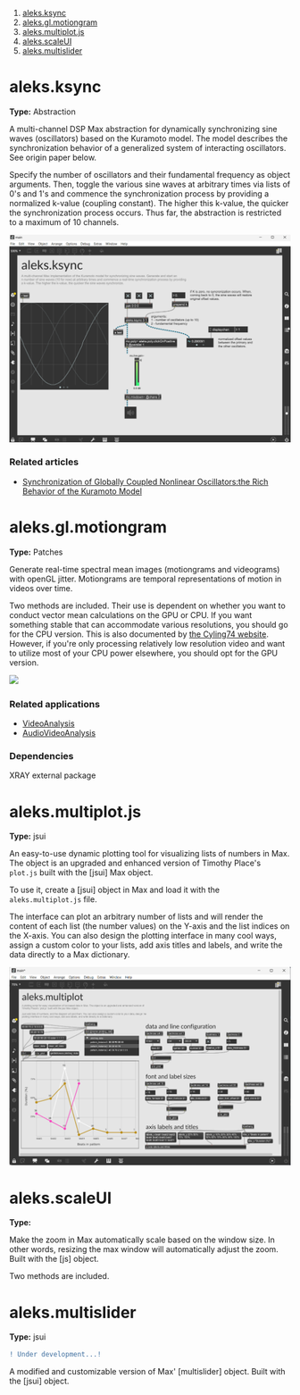 1. [aleks.ksync](#aleksksync)
2. [aleks.gl.motiongram](#aleksglmotiongram)
3. [aleks.multiplot.js](#aleksmultiplotjs)
4. [aleks.scaleUI](#aleksscaleUI)
5. [aleks.multislider](#aleksmultislider)


# aleks.ksync

**Type:** Abstraction

A multi-channel DSP Max abstraction for dynamically synchronizing sine waves (oscillators) based on the Kuramoto model. The model describes the synchronization behavior of a generalized system of interacting oscillators. See origin paper below.

Specify the number of oscillators and their fundamental frequency as object arguments. Then, toggle the various sine waves at arbitrary times via lists of 0's and 1's and commence the synchronization process by providing a normalized k-value (coupling constant). The higher this k-value, the quicker the synchronization process occurs. Thus far, the abstraction is restricted to a maximum of 10 channels.

<p align="left">
 <img src="img/ksync.png" width=600>
</p>

### Related articles

- [Synchronization of Globally Coupled Nonlinear Oscillators:the Rich Behavior of the Kuramoto Model](http://go.owu.edu/~physics/StudentResearch/2005/BryanDaniels/kuramoto_paper.pdf)

# aleks.gl.motiongram

**Type:** Patches

Generate real-time spectral mean images (motiongrams and videograms) with openGL jitter. Motiongrams are temporal representations of motion in videos over time.

Two methods are included. Their use is dependent on whether you want to conduct vector mean calculations on the GPU or CPU. If you want something stable that can accommodate various resolutions, you should go for the CPU version. This is also documented by [the Cyling74 website](https://cycling74.com/tutorials/best-practices-in-jitter-part-1). However, if you're only processing relatively low resolution video and want to utilize most of your CPU power elsewhere, you should opt for the GPU version.

<p align="left">
 <img src="img/figure.gif" width=600>
</p>

<!-- 440 -->

### Related applications

- [VideoAnalysis](https://github.com/fourMs/VideoAnalysis)
- [AudioVideoAnalysis](https://github.com/fourMs/AudioVideoAnalysis)

### Dependencies

XRAY external package

# aleks.multiplot.js

**Type:** jsui

An easy-to-use dynamic plotting tool for visualizing lists of numbers in Max. The object is an upgraded and enhanced version of Timothy Place's `plot.js` built with the [jsui] Max object.

To use it, create a [jsui] object in Max and load it with the `aleks.multiplot.js` file. 

The interface can plot an arbitrary number of lists and will render the content of each list (the number values) on the Y-axis and the list indices on the X-axis. You can also design the plotting interface in many cool ways, assign a custom color to your lists, add axis titles and labels, and write the data directly to a Max dictionary. 

<p align="left">
 <img src="img/multiplot.png" width=600>
</p>

# aleks.scaleUI

**Type:**

Make the zoom in Max automatically scale based on the window size. In other words, resizing the max window will automatically adjust the zoom. Built with the [js] object.

Two methods are included.

# aleks.multislider

**Type:** jsui

```diff
! Under development...!
```

A modified and customizable version of Max' [multislider] object. Built with the [jsui] object.
